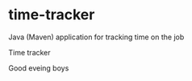 # time-tracker
Java (Maven) application for tracking time on the job

Time tracker

Good eveing boys

